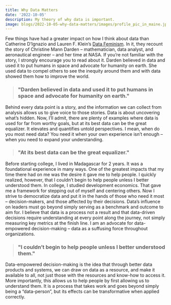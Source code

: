```yaml
---
title: Why Data Matters
date: '2022-10-05'
description: My theory of why data is important.
image: blogs/2022-10-05-why-data-matters/images/profile_pic_in_maine.jpg
---
```


Few things have had a greater impact on how I think about data than Catherine D’Ignazio and Lauren F. Klein’s [Data Feminism](https://mitpress.mit.edu/9780262044004/data-feminism/). In it, they recount the story of Christine Mann Darden – mathematician, data analyst, and aeronautical engineer – and her time at NASA. If you’re not familiar with the story, I strongly encourage you to read about it. Darden believed in data and used it to put humans in space and advocate for humanity on earth. She used data to compel others to see the inequity around them and with data showed them how to improve the world.

> ### "Darden believed in data and used it to put humans in space and advocate for humanity on earth."

Behind every data point is a story, and the information we can collect from analysis allows us to give voice to those stories. Data is about uncovering what’s hidden. Now, I’ll admit, there are plenty of examples where data is used for far from worthy goals, but at its best data can be the great equalizer. It elevates and quantifies untold perspectives. I mean, when do you most need data? You need it when your own experience isn’t enough – when you need to expand your understanding.

> ### "At its best data can be the great equalizer."

Before starting college, I lived in Madagascar for 2 years. It was a foundational experience in many ways. One of the greatest impacts that my time there had on me was the desire it gave me to help people. I quickly realized, however, that I couldn’t begin to help people unless I better understood them. In college, I studied development economics. That gave me a framework for stepping out of myself and centering others. Now I strive to democratize data and put it in the hands of those who need it most – decision-makers, and those affected by their decisions. Data’s influence on leaders must go beyond simply serving as a benchmark and outcome to aim for. I believe that data is a process not a result and that data-driven decisions require understanding at every point along the journey, not simply measuring key metrics at the finish line. I am an advocate for data-empowered decision-making – data as a suffusing force throughout organizations.

> ### "I couldn’t begin to help people unless I better understood them."

Data-empowered decision-making is the idea that through better data products and systems, we can draw on data as a resource, and make it available to all, not just those with the resources and know-how to access it. More importantly, this allows us to help people by first allowing us to understand them. It is a process that takes work and goes beyond simply being a “data-person”, but its effects can be transformative when applied correctly.
